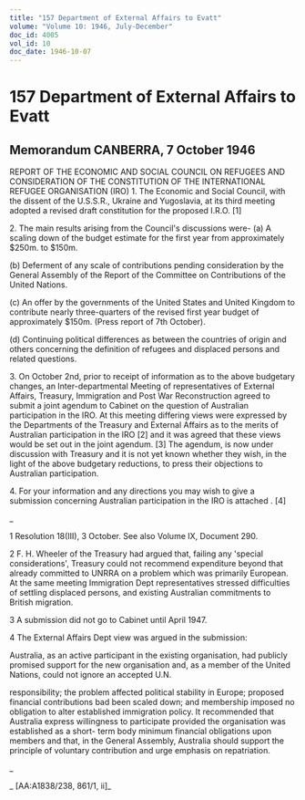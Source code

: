 ```yaml
---
title: "157 Department of External Affairs to Evatt"
volume: "Volume 10: 1946, July-December"
doc_id: 4005
vol_id: 10
doc_date: 1946-10-07
---
```


# 157 Department of External Affairs to Evatt

## Memorandum CANBERRA, 7 October 1946

REPORT OF THE ECONOMIC AND SOCIAL COUNCIL ON REFUGEES AND CONSIDERATION OF THE CONSTITUTION OF THE INTERNATIONAL REFUGEE ORGANISATION (IRO) 1. The Economic and Social Council, with the dissent of the U.S.S.R., Ukraine and Yugoslavia, at its third meeting adopted a revised draft constitution for the proposed I.R.O. [1]

2\. The main results arising from the Council's discussions were- (a) A scaling down of the budget estimate for the first year from approximately $250m. to $150m.

(b) Deferment of any scale of contributions pending consideration by the General Assembly of the Report of the Committee on Contributions of the United Nations.

(c) An offer by the governments of the United States and United Kingdom to contribute nearly three-quarters of the revised first year budget of approximately $150m. (Press report of 7th October).

(d) Continuing political differences as between the countries of origin and others concerning the definition of refugees and displaced persons and related questions.

3\. On October 2nd, prior to receipt of information as to the above budgetary changes, an Inter-departmental Meeting of representatives of External Affairs, Treasury, Immigration and Post War Reconstruction agreed to submit a joint agendum to Cabinet on the question of Australian participation in the IRO. At this meeting differing views were expressed by the Departments of the Treasury and External Affairs as to the merits of Australian participation in the IRO [2] and it was agreed that these views would be set out in the joint agendum. [3] The agendum, is now under discussion with Treasury and it is not yet known whether they wish, in the light of the above budgetary reductions, to press their objections to Australian participation.

4\. For your information and any directions you may wish to give a submission concerning Australian participation in the IRO is attached . [4]

_

1 Resolution 18(III), 3 October. See also Volume IX, Document 290.

2 F. H. Wheeler of the Treasury had argued that, failing any 'special considerations', Treasury could not recommend expenditure beyond that already committed to UNRRA on a problem which was primarily European. At the same meeting Immigration Dept representatives stressed difficulties of settling displaced persons, and existing Australian commitments to British migration.

3 A submission did not go to Cabinet until April 1947.

4 The External Affairs Dept view was argued in the submission:

Australia, as an active participant in the existing organisation, had publicly promised support for the new organisation and, as a member of the United Nations, could not ignore an accepted U.N.

responsibility; the problem affected political stability in Europe; proposed financial contributions bad been scaled down; and membership imposed no obligation to alter established immigration policy. It recommended that Australia express willingness to participate provided the organisation was established as a short- term body minimum financial obligations upon members and that, in the General Assembly, Australia should support the principle of voluntary contribution and urge emphasis on repatriation.

_

_ [AA:A1838/238, 861/1, ii]_
